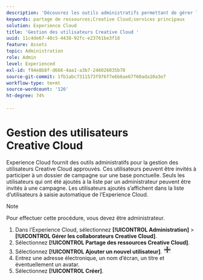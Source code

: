 ```yaml
---
description: 'Découvrez les outils administratifs permettant de gérer les utilisateurs Creative Cloud approuvés dans Experience Cloud. '
keywords: partage de ressources;Creative Cloud;services principaux
solution: Experience Cloud
title: 'Gestion des utilisateurs Creative Cloud '
uuid: 11c4de67-40c5-4438-92fc-e23761be3f18
feature: Assets
topic: Administration
role: Admin
level: Experienced
exl-id: f94e8b8f-d666-4aa1-a3b7-246026035b78
source-git-commit: 1fb1abc7311573f976f7e6b6ae67f60ada10a3e7
workflow-type: tm+mt
source-wordcount: '126'
ht-degree: 74%

---
```


# Gestion des utilisateurs Creative Cloud

Experience Cloud fournit des outils administratifs pour la gestion des utilisateurs Creative Cloud approuvés. Ces utilisateurs peuvent être invités à participer à un dossier de campagne sur une base ponctuelle. Seuls les utilisateurs qui ont été ajoutés à la liste par un administrateur peuvent être invités à une campagne. Les utilisateurs ajoutés s’affichent dans la liste d’utilisateurs à saisie automatique de l’Experience Cloud.

>[!NOTE]
>
>Pour effectuer cette procédure, vous devez être administrateur.

1. Dans l’Experience Cloud, sélectionnez **[!UICONTROL Administration]** > **[!UICONTROL Gérer les collaborateurs Creative Cloud]**.
1. Sélectionnez **[!UICONTROL Partage des ressources Creative Cloud]**.
1. Sélectionnez **[!UICONTROL Ajouter un nouvel utilisateur]**. ![](assets/mac_add_icon.png)
1. Entrez une adresse électronique, un nom d’écran, un titre et éventuellement un avatar.
1. Sélectionnez **[!UICONTROL Créer]**.
